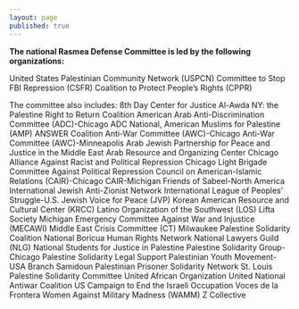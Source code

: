 ```yaml
---
layout: page
published: true
---
```



**The national Rasmea Defense Committee is led by the following organizations:**

United States Palestinian Community Network (USPCN) 
Committee to Stop FBI Repression (CSFR) 
Coalition to Protect People’s Rights (CPPR)

The committee also includes: 
8th Day Center for Justice 
Al-Awda NY: the Palestine Right to Return Coalition 
American Arab Anti-Discrimination Committee (ADC)-Chicago 
ADC National, American Muslims for Palestine (AMP) 
ANSWER Coalition 
Anti-War Committee (AWC)-Chicago 
Anti-War Committee (AWC)-Minneapolis 
Arab Jewish Partnership for Peace and Justice in the Middle East 
Arab Resource and Organizing Center 
Chicago Alliance Against Racist and Political Repression 
Chicago Light Brigade 
Committee Against Political Repression 
Council on American-Islamic Relations (CAIR)-Chicago 
CAIR-Michigan 
Friends of Sabeel-North America 
International Jewish Anti-Zionist Network 
International League of Peoples’ Struggle-U.S. 
Jewish Voice for Peace (JVP) 
Korean American Resource and Cultural Center (KRCC) 
Latino Organization of the Southwest (LOS) 
Lifta Society 
Michigan Emergency Committee Against War and Injustice (MECAWI) 
Middle East Crisis Committee (CT) 
Milwaukee Palestine Solidarity Coalition 
National Boricua Human Rights Network 
National Lawyers Guild (NLG) 
National Students for Justice in Palestine 
Palestine Solidarity Group-Chicago 
Palestine Solidarity Legal Support 
Palestinian Youth Movement-USA Branch 
Samidoun Palestinian Prisoner Solidarity Network 
St. Louis Palestine Solidarity Committee 
United African Organization 
United National Antiwar Coalition 
US Campaign to End the Israeli Occupation 
Voces de la Frontera 
Women Against Military Madness (WAMM) 
Z Collective
